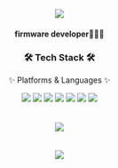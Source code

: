 <div align=center>
	<img src="https://capsule-render.vercel.app/api?type=waving&color=auto&height=200&section=header&text=Hi!%20Sunwoo%20Github!&fontSize=90" />
	<h4>firmware developer🧑🏻‍💻</h4>
</div>
<div align=center>
	<h3>🛠️ Tech Stack 🛠️</h3>
	<p>✨ Platforms & Languages ✨</p>
</div>
<div align="center">
	<img src="https://img.shields.io/badge/C-A8B9CC?style=flat&logo=c&logoColor=white" />
	<img src="https://img.shields.io/badge/c++-00599C?style=flat&logo=cplusplus&logoColor=white" />
	<img src="https://img.shields.io/badge/JavaScript-F7DF1E?style=flat&logo=JavaScript&logoColor=white" />
	<img src="https://img.shields.io/badge/arduino-00878F?style=flat&logo=arduino&logoColor=white" />
	<img src="https://img.shields.io/badge/stmicroelectronics-03234B?style=flat&logo=stmicroelectronics&logoColor=white" />
  <img src="https://img.shields.io/badge/Visual%20Studio%20Code-007ACC?style=flat&logo=VisualStudioCode&logoColor=white" />
  <img src="https://img.shields.io/badge/GitHub-181717?style=flat&logo=GitHub&logoColor=white" /><br><br><br>
  <img src="https://github-readme-stats-two-navy-44.vercel.app/api/top-langs/?username=Jeongsunwoo&layout=compact"><br><br><br>
  <img src="https://github-readme-stats-two-navy-44.vercel.app/api?username=Jeongsunwoo&show_icons=true">
</div>
